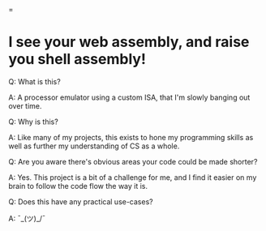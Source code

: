 =
# I see your web assembly, and raise you shell assembly!


Q: What is this?

A: A processor emulator using a custom ISA, that I'm slowly banging out over time.


Q: Why is this?

A: Like many of my projects, this exists to hone my programming skills as well as further my understanding of CS as a whole.


Q: Are you aware there's obvious areas your code could be made shorter?

A: Yes. This project is a bit of a challenge for me, and I find it easier on my brain to follow the code flow the way it is.


Q: Does this have any practical use-cases?

A: ¯\_(ツ)_/¯
